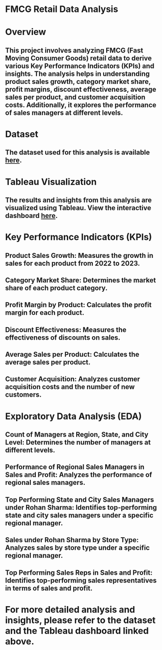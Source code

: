 # FMCG Retail Data Analysis
# Overview
## This project involves analyzing FMCG (Fast Moving Consumer Goods) retail data to derive various Key Performance Indicators (KPIs) and insights. The analysis helps in understanding product sales growth, category market share, profit margins, discount effectiveness, average sales per product, and customer acquisition costs. Additionally, it explores the performance of sales managers at different levels.

# Dataset
## The dataset used for this analysis is available [here](https://docs.google.com/spreadsheets/d/1lmG8CQSRs4viBfQkFwF_W5A5F4SyNIVH3FXbNZVuR3M/edit?usp=sharing).

# Tableau Visualization

## The results and insights from this analysis are visualized using Tableau. View the interactive dashboard [here](https://public.tableau.com/app/profile/darshankumar.patel3977/viz/Retail_Sales_Analysis_17198759913890/Dashboard1).

# Key Performance Indicators (KPIs)
## Product Sales Growth: Measures the growth in sales for each product from 2022 to 2023.
## Category Market Share: Determines the market share of each product category.
## Profit Margin by Product: Calculates the profit margin for each product.
## Discount Effectiveness: Measures the effectiveness of discounts on sales.
## Average Sales per Product: Calculates the average sales per product.
## Customer Acquisition: Analyzes customer acquisition costs and the number of new customers.

# Exploratory Data Analysis (EDA)
## Count of Managers at Region, State, and City Level: Determines the number of managers at different levels.
## Performance of Regional Sales Managers in Sales and Profit: Analyzes the performance of regional sales managers.
## Top Performing State and City Sales Managers under Rohan Sharma: Identifies top-performing state and city sales managers under a specific regional manager.
## Sales under Rohan Sharma by Store Type: Analyzes sales by store type under a specific regional manager.
## Top Performing Sales Reps in Sales and Profit: Identifies top-performing sales representatives in terms of sales and profit.


# For more detailed analysis and insights, please refer to the dataset and the Tableau dashboard linked above.
